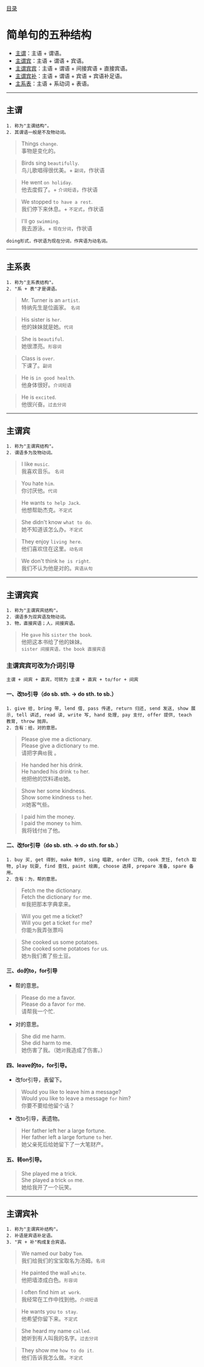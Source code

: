 [目录](../README.md)    

 # 简单句的五种结构
 
* [主谓](#主谓)：主语 + 谓语。
* [主谓宾](#主谓宾)：主语 + 谓语 + 宾语。
* [主谓宾宾](#主谓宾宾)：主语 + 谓语 + 间接宾语 + 直接宾语。
* [主谓宾补](#主谓宾补)：主语 + 谓语 + 宾语 + 宾语补足语。
* [主系表](#主系表)：主语 + 系动词 + 表语。
---
## 主谓  

    1. 称为"主谓结构"。
    2. 其谓语一般是不及物动词。

> Things `change`.  
  事物是变化的。

> Birds sing `beautifully`.  
鸟儿歌唱得很优美。+ `副词`，作状语

> He went `on holiday`.  
他去度假了。+ `介词短语`，作状语

> We stopped `to have a rest`.  
我们停下来休息。+ `不定式`，作状语

> I'll go `swimming`.  
我去游泳。+ `现在分词`，作状语   

    doing形式，作状语为现在分词，作宾语为动名词。
---
## 主系表
    1. 称为"主系表结构"。
    2. "系 + 表"才是谓语。

> Mr. Turner is an `artist`.   
特纳先生是位画家。 `名词`

> His sister is `her`.   
他的妹妹就是她。`代词`

> She is `beautiful`.  
她很漂亮。`形容词`

> Class is `over`.  
下课了。`副词`

> He is `in good health`.  
他身体很好。`介词短语`

> He is `excited`.   
他很兴奋。`过去分词`
---
## 主谓宾
    1. 称为"主谓宾结构"。
    2. 谓语多为及物动词。

> I like `music`.   
我喜欢音乐。 `名词`

> You hate `him`.  
你讨厌他。`代词`
  
> He wants `to help Jack`.  
他想帮助杰克。`不定式`

> She didn't know `what to do`.   
她不知道该怎么办。`不定式`

> They enjoy `living here`.   
他们喜欢住在这里。`动名词`

> We don't think `he is right`.   
我们不认为他是对的。`宾语从句`
---
## 主谓宾宾
    1. 称为"主谓宾宾结构"。
    2. 谓语多为双宾语及物动词。
    3. 物，直接宾语；人，间接宾语。

> He `gave` his `sister` `the book`.     
  他把这本书给了他的妹妹。  
  `sister 间接宾语，the book 直接宾语`

### 主谓宾宾可改为介词引导
    主谓 + 间宾 + 直宾，可转为 主谓 + 直宾 + to/for + 间宾
#### 一、改to引导（do sb. sth. -> do sth. to sb.） 
    1. give 给, bring 带, lend 借, pass 传递, return 归还, send 发送, show 展示, tell 讲述, read 读, write 写, hand 处理, pay 支付, offer 提供, teach 教育, throw 抛弃。  
    2. 含有：给，对的意思。

> Please give me a dictionary.   
Please give a dictionary `to` me.   
请把字典`给`我 。

> He handed her his drink.  
He handed his drink `to` her.  
他把他的饮料递`给`她。   
 
> Show her some kindness.   
Show some kindness `to` her.   
`对`她客气些。

> I paid him the money.  
I paid the money `to` him.    
我将钱付`给`了他。 

#### 二、改for引导（do sb. sth. -> do sth. for sb.）
    1. buy 买, get 得到, make 制作, sing 唱歌, order 订购, cook 烹饪, fetch 取物, play 玩耍, find 查找, paint 绘画, choose 选择, prepare 准备, spare 备用。
    2. 含有：为，帮的意思。

> Fetch me the dictionary.  
Fetch the dictionary `for` me.   
`帮`我把那本字典拿来。

> Will you get me a ticket?  
Will you get a ticket `for` me?   
你能`为`我弄张票吗  

> She cooked us some potatoes.   
She cooked some potatoes `for` us.   
她`为`我们煮了些土豆。

#### 三、do的to，for引导 
* 帮的意思。
> Please do me a favor.  
Please do a favor `for` me.  
请帮我一个忙.

* 对的意思。
> She did me harm.   
She did harm to me.   
她伤害了我。（她`对`我造成了伤害。）

#### 四、leave的to，for引导。
* 改for引导，表留下。

> Would you like to leave him a message?   
Would you like to leave a message `for` him?   
你要不要给他留个话？

* 改to引导，表遗物。
> Her father left her a large fortune.   
Her father left a large fortune `to` her.   
她父亲死后给她留下了一大笔财产。

#### 五、转on引导。
> She played me a trick.  
She played a trick `on` me.  
她给我开了一个玩笑。
---
## 主谓宾补
    1. 称为"主谓宾补结构"。
    2. 补语是宾语补足语。
    3. "宾 + 补"构成复合宾语。

> We named our baby `Tom`.  
我们给我们的宝宝取名为汤姆。`名词`

> He painted the wall `white`.  
他把墙漆成白色。`形容词`

> I often find him `at work`.  
我经常在工作中找到他。`介词短语`  

> He wants you `to stay`.  
他希望你留下来。`不定式`

> She heard my name `called`.  
她听到有人叫我的名字。`过去分词`

> They show me `how to do it`.  
他们告诉我怎么做。`不定式`